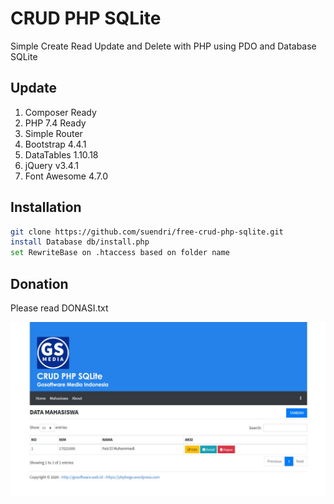 # CRUD PHP SQLite
Simple Create Read Update and Delete with PHP using PDO and Database SQLite

## Update
1. Composer Ready
2. PHP 7.4 Ready
3. Simple Router
4. Bootstrap 4.4.1
5. DataTables 1.10.18
6. jQuery v3.4.1
7. Font Awesome 4.7.0

## Installation
```sh
git clone https://github.com/suendri/free-crud-php-sqlite.git
install Database db/install.php
set RewriteBase on .htaccess based on folder name
```
## Donation
Please read DONASI.txt

![](screenshot2.jpg)